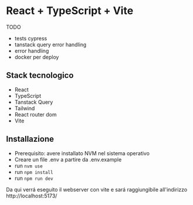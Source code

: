 # React + TypeScript + Vite

TODO
- tests cypress
- tanstack query error handling
- error handling
- docker per deploy

## Stack tecnologico
- React
- TypeScript
- Tanstack Query
- Tailwind
- React router dom
- Vite

## Installazione
- Prerequisito: avere installato NVM nel sistema operativo
- Creare un file .env a partire da .env.example
- run `nvm use`
- run `npm install`
- run `npm run dev`

Da qui verrá eseguito il webserver con vite e sará raggiungibile all'indirizzo http://localhost:5173/

